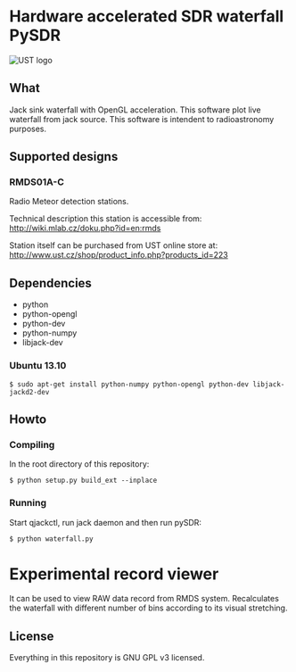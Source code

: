 # Hardware accelerated SDR waterfall PySDR

![UST logo](http://www.ust.cz/include/Logo_UST.png "UST")

## What

Jack sink waterfall with OpenGL acceleration. This software plot live waterfall from jack source. This software is intendent to radioastronomy purposes.

## Supported designs

### RMDS01A-C
Radio Meteor detection stations. 

Technical description this station is accessible from:
http://wiki.mlab.cz/doku.php?id=en:rmds 

Station itself can be purchased from UST online store at: 
http://www.ust.cz/shop/product_info.php?products_id=223


## Dependencies 

* python
* python-opengl
* python-dev
* python-numpy
* libjack-dev

### Ubuntu 13.10

    $ sudo apt-get install python-numpy python-opengl python-dev libjack-jackd2-dev

## Howto

### Compiling

In the root directory of this repository:

    $ python setup.py build_ext --inplace

### Running

Start qjackctl, run jack daemon and then run pySDR:

    $ python waterfall.py


# Experimental record viewer

It can be used to view RAW data record from RMDS system. Recalculates the waterfall with different number of bins according to its visual stretching.


## License

Everything in this repository is GNU GPL v3 licensed.
